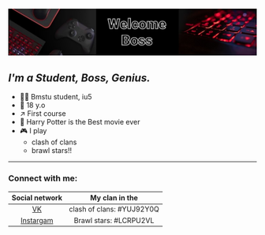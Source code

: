 ![2](2.jpg)
## *I'm a Student, Boss, Genius.*

- 👨‍💻 Bmstu student, iu5
- 🤵 18 y.o
- ↗️ First course 
- 🧙 Harry Potter is the Best movie ever
- 🎮 I play 
  - clash of clans
  - brawl stars!!

---

### Connect with me:

| Social network | My clan in the | 
|:-------:|:---:|
|[VK](https://vk.com/boss_permyakoovv)| clash of clans: #YUJ92Y0Q    |
|[Instargam](https://www.instagram.com/permyakoovv/)|Brawl stars: #LCRPU2VL  
